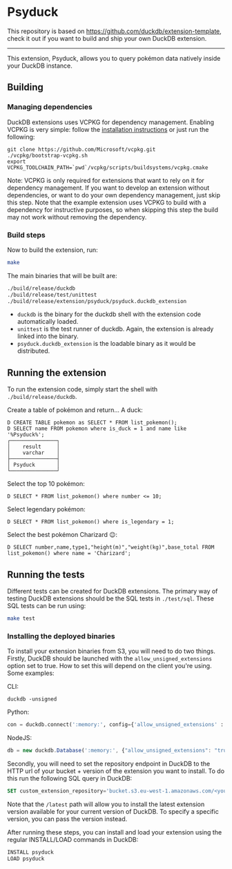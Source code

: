 # Psyduck

This repository is based on https://github.com/duckdb/extension-template, check it out if you want to build and ship your own DuckDB extension.

---

This extension, Psyduck, allows you to query pokémon data natively inside your DuckDB instance.


## Building
### Managing dependencies
DuckDB extensions uses VCPKG for dependency management. Enabling VCPKG is very simple: follow the [installation instructions](https://vcpkg.io/en/getting-started) or just run the following:
```shell
git clone https://github.com/Microsoft/vcpkg.git
./vcpkg/bootstrap-vcpkg.sh
export VCPKG_TOOLCHAIN_PATH=`pwd`/vcpkg/scripts/buildsystems/vcpkg.cmake
```
Note: VCPKG is only required for extensions that want to rely on it for dependency management. If you want to develop an extension without dependencies, or want to do your own dependency management, just skip this step. Note that the example extension uses VCPKG to build with a dependency for instructive purposes, so when skipping this step the build may not work without removing the dependency.

### Build steps
Now to build the extension, run:
```sh
make
```
The main binaries that will be built are:
```sh
./build/release/duckdb
./build/release/test/unittest
./build/release/extension/psyduck/psyduck.duckdb_extension
```
- `duckdb` is the binary for the duckdb shell with the extension code automatically loaded.
- `unittest` is the test runner of duckdb. Again, the extension is already linked into the binary.
- `psyduck.duckdb_extension` is the loadable binary as it would be distributed.

## Running the extension
To run the extension code, simply start the shell with `./build/release/duckdb`.

Create a table of pokémon and return... A duck:

```
D CREATE TABLE pokemon as SELECT * FROM list_pokemon();
D SELECT name FROM pokemon where is_duck = 1 and name like '%Psyduck%';
┌───────────────┐
│    result     │
│    varchar    │
├───────────────┤
│ Psyduck       │
└───────────────┘
```

Select the top 10 pokémon:
```
D SELECT * FROM list_pokemon() where number <= 10;
```

Select legendary pokémon:
```
D SELECT * FROM list_pokemon() where is_legendary = 1;
```

Select the best pokémon Charizard 😉:
```
D SELECT number,name,type1,"height(m)","weight(kg)",base_total FROM list_pokemon() where name = 'Charizard';
```

## Running the tests
Different tests can be created for DuckDB extensions. The primary way of testing DuckDB extensions should be the SQL tests in `./test/sql`. These SQL tests can be run using:
```sh
make test
```

### Installing the deployed binaries
To install your extension binaries from S3, you will need to do two things. Firstly, DuckDB should be launched with the
`allow_unsigned_extensions` option set to true. How to set this will depend on the client you're using. Some examples:

CLI:
```shell
duckdb -unsigned
```

Python:
```python
con = duckdb.connect(':memory:', config={'allow_unsigned_extensions' : 'true'})
```

NodeJS:
```js
db = new duckdb.Database(':memory:', {"allow_unsigned_extensions": "true"});
```

Secondly, you will need to set the repository endpoint in DuckDB to the HTTP url of your bucket + version of the extension
you want to install. To do this run the following SQL query in DuckDB:
```sql
SET custom_extension_repository='bucket.s3.eu-west-1.amazonaws.com/<your_extension_name>/latest';
```
Note that the `/latest` path will allow you to install the latest extension version available for your current version of
DuckDB. To specify a specific version, you can pass the version instead.

After running these steps, you can install and load your extension using the regular INSTALL/LOAD commands in DuckDB:
```sql
INSTALL psyduck
LOAD psyduck
```

